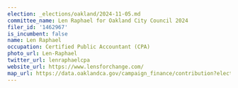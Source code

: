 ```yaml
---
election: _elections/oakland/2024-11-05.md
committee_name: Len Raphael for Oakland City Council 2024
filer_id: '1462967'
is_incumbent: false
name: Len Raphael
occupation: Certified Public Accountant (CPA)
photo_url: Len-Raphael
twitter_url: lenraphaelcpa
website_url: https://www.lensforchange.com/
map_url: https://data.oaklandca.gov/campaign_finance/contribution?electionYear=2024&candidates=1462967&since=2021-07-07&until=2024-08-09
---
```

